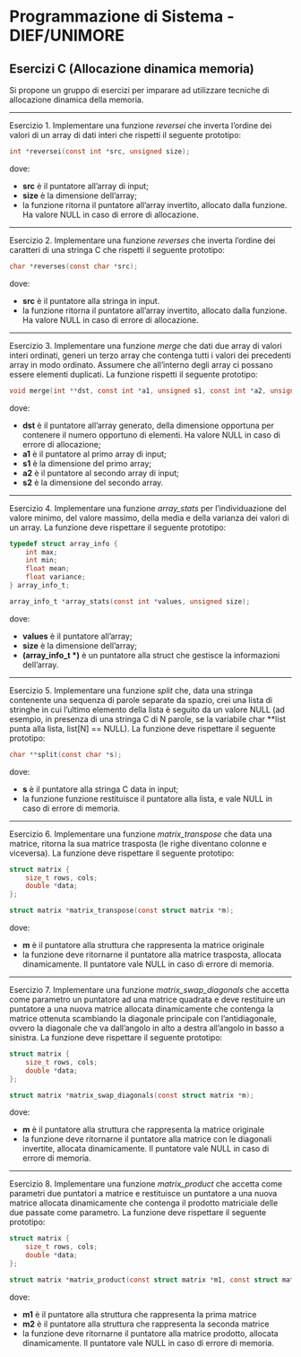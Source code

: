 ﻿# Programmazione di Sistema - DIEF/UNIMORE

## Esercizi C (Allocazione dinamica memoria)
Si propone un gruppo di esercizi per imparare ad utilizzare tecniche di allocazione dinamica della memoria.

---

Esercizio 1. Implementare una funzione *reversei* che inverta l’ordine dei valori di un array di dati interi che rispetti il seguente prototipo:

```c
int *reversei(const int *src, unsigned size);
```

dove:

* **src** è il puntatore all’array di input;
* **size** è la dimensione dell’array;
* la funzione ritorna il puntatore all’array invertito, allocato dalla funzione. Ha valore NULL in caso di errore di allocazione.

---

Esercizio 2. Implementare una funzione *reverses* che inverta l’ordine dei caratteri di una stringa C che rispetti il seguente prototipo:

```c
char *reverses(const char *src);
```

dove:

* **src** è il puntatore alla stringa in input.
* la funzione ritorna il puntatore all’array invertito, allocato dalla funzione. Ha valore NULL in caso di errore di allocazione.


---

Esercizio 3. Implementare una funzione *merge* che dati due array di valori interi ordinati, generi un terzo array che contenga tutti i valori dei precedenti array in modo ordinato. Assumere che all’interno degli array ci possano essere elementi duplicati. La funzione rispetti il seguente prototipo:

```c
void merge(int **dst, const int *a1, unsigned s1, const int *a2, unsigned s2);
```

dove:
* **dst** è il puntatore all’array generato, della dimensione opportuna per contenere il numero opportuno di elementi. Ha valore NULL in caso di errore di allocazione;
* **a1** è il puntatore al primo array di input;
* **s1** è la dimensione del primo array;
* **a2** è il puntatore al secondo array di input;
* **s2** è la dimensione del secondo array.

---

Esercizio 4. Implementare una funzione *array_stats* per l’individuazione del valore minimo, del valore massimo, della media e della varianza dei valori di un array. La funzione deve rispettare il seguente prototipo:

```c
typedef struct array_info {
    int max;
    int min;
    float mean;
    float variance;
} array_info_t;

array_info_t *array_stats(const int *values, unsigned size);
```

dove:

* **values** è il puntatore all’array;
* **size** è la dimensione dell’array;
* **(array_info_t \*)** è un puntatore alla struct che gestisce la informazioni dell’array. 

---

Esercizio 5. Implementare una funzione *split* che, data una stringa contenente una sequenza di parole separate da spazio, crei una lista di stringhe in cui l’ultimo elemento della lista è seguito da un valore NULL (ad esempio, in presenza di una stringa C di N parole, se la variabile char **list punta alla lista, list[N] == NULL). La funzione deve rispettare il seguente prototipo:

```c
char **split(const char *s);
```

dove:

* **s** è il puntatore alla stringa C data in input; 
* la funzione funzione restituisce il puntatore alla lista, e vale NULL in caso di errore di memoria.

---

Esercizio 6. Implementare una funzione *matrix_transpose* che data una matrice, ritorna la sua matrice trasposta (le righe diventano colonne e viceversa). La funzione deve rispettare il seguente prototipo:

```c
struct matrix {
    size_t rows, cols;
    double *data;
};

struct matrix *matrix_transpose(const struct matrix *m);
```

dove:

* **m** è il puntatore alla struttura che rappresenta la matrice originale
* la funzione deve ritornarne il puntatore alla matrice trasposta, allocata dinamicamente. Il puntatore vale NULL in caso di errore di memoria.

---

Esercizio 7. Implementare una funzione *matrix_swap_diagonals* che accetta come parametro un puntatore ad una matrice quadrata e deve restituire un puntatore a una nuova matrice allocata dinamicamente che contenga la matrice ottenuta scambiando la diagonale principale con l’antidiagonale, ovvero la diagonale che va dall’angolo in alto a destra all’angolo in basso a sinistra. La funzione deve rispettare il seguente prototipo:

```c
struct matrix {
    size_t rows, cols;
    double *data;
};

struct matrix *matrix_swap_diagonals(const struct matrix *m);
```

dove:

* **m** è il puntatore alla struttura che rappresenta la matrice originale
* la funzione deve ritornarne il puntatore alla matrice con le diagonali invertite, allocata dinamicamente. Il puntatore vale NULL in caso di errore di memoria.

---

Esercizio 8. Implementare una funzione *matrix_product* che accetta come parametri due puntatori a matrice e restituisce un puntatore a una nuova matrice allocata dinamicamente che contenga il prodotto matriciale delle due passate come parametro. La funzione deve rispettare il seguente prototipo:

```c
struct matrix {
    size_t rows, cols;
    double *data;
};

struct matrix *matrix_product(const struct matrix *m1, const struct matrix *m2);
```

dove:

* **m1** è il puntatore alla struttura che rappresenta la prima matrice
* **m2** è il puntatore alla struttura che rappresenta la seconda matrice
* la funzione deve ritornarne il puntatore alla matrice prodotto, allocata dinamicamente. Il puntatore vale NULL in caso di errore di memoria.